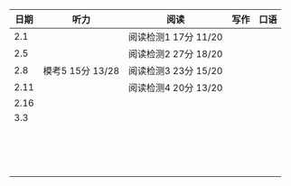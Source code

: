 | 日期   | 听力            | 阅读               | 写作  | 口语  |
| ---- | ------------- | ---------------- | --- | --- |
| 2.1  |               | 阅读检测1 17分 11/20  |     |     |
| 2.5  |               | 阅读检测2  27分 18/20 |     |     |
| 2.8  | 模考5 15分 13/28 | 阅读检测3 23分 15/20  |     |     |
| 2.11 |               | 阅读检测4 20分 13/20  |     |     |
| 2.16 |               |                  |     |     |
| 3.3  |               |                  |     |     |
|      |               |                  |     |     |
|      |               |                  |     |     |
|      |               |                  |     |     |
|      |               |                  |     |     |
|      |               |                  |     |     |
|      |               |                  |     |     |
|      |               |                  |     |     |
|      |               |                  |     |     |
|      |               |                  |     |     |
|      |               |                  |     |     |
|      |               |                  |     |     |
|      |               |                  |     |     |
|      |               |                  |     |     |
|      |               |                  |     |     |
|      |               |                  |     |     |

